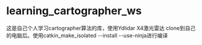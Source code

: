 # learning_cartographer_ws
这是自己个人学习cartographer算法的库，使用Ydlidar X4激光雷达
clone到自己的电脑后。使用catkin_make_isolated --install --use-ninja进行编译
